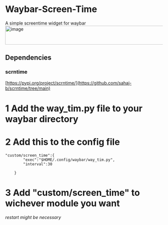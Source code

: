 # Waybar-Screen-Time
A simple screentime widget for waybar
<img width="1360" height="60" alt="image" src="https://github.com/user-attachments/assets/9dd41f57-d612-474f-b2df-513768105ef0" />

## Dependencies
### scrntime
[https://pypi.org/project/scrntime/](https://github.com/sahaj-b/scrntime/tree/main)

# 1 Add the way_tim.py file to your waybar directory

# 2 Add this to the config file

```
"custom/screen_time":{
        "exec":"$HOME/.config/waybar/way_tim.py",
        "interval":30

    }
```

# 3 Add  "custom/screen_time" to wichever module you want

*restart might be necessary*
